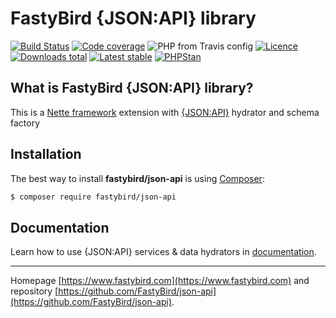 # FastyBird {JSON:API} library

[![Build Status](https://img.shields.io/travis/FastyBird/json-api.svg?style=flat-square)](https://travis-ci.org/FastyBird/json-api)
[![Code coverage](https://img.shields.io/coveralls/FastyBird/json-api.svg?style=flat-square)](https://coveralls.io/r/FastyBird/json-api)
![PHP from Travis config](https://img.shields.io/travis/php-v/fastybird/json-api?style=flat-square)
[![Licence](https://img.shields.io/packagist/l/FastyBird/json-api.svg?style=flat-square)](https://packagist.org/packages/FastyBird/json-api)
[![Downloads total](https://img.shields.io/packagist/dt/FastyBird/json-api.svg?style=flat-square)](https://packagist.org/packages/FastyBird/json-api)
[![Latest stable](https://img.shields.io/packagist/v/FastyBird/json-api.svg?style=flat-square)](https://packagist.org/packages/FastyBird/json-api)
[![PHPStan](https://img.shields.io/badge/PHPStan-enabled-brightgreen.svg?style=flat-square)](https://github.com/phpstan/phpstan)

## What is FastyBird {JSON:API} library?

This is a [Nette framework](https://nette.org) extension with [{JSON:API}](https://jsonapi.org/) hydrator and schema factory

## Installation

The best way to install **fastybird/json-api** is using [Composer](http://getcomposer.org/):

```sh
$ composer require fastybird/json-api
```

## Documentation

Learn how to use {JSON:API} services & data hydrators in [documentation](https://github.com/FastyBird/json-api/blob/master/docs/en/index.md).

***
Homepage [https://www.fastybird.com](https://www.fastybird.com) and repository [https://github.com/FastyBird/json-api](https://github.com/FastyBird/json-api).
